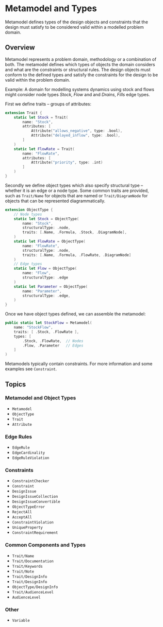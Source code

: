 # Metamodel and Types

Metamodel defines types of the design objects and constraints that the design
must satisfy to be considered valid within a modelled problem domain.

## Overview

Metamodel represents a problem domain, methodology or a combination of both.
The metamodel defines which types of objects the domain considers and
what are the constraints or structural rules. The design objects must conform
to the defined types and satisfy the constraints for the design to be valid
within the problem domain.

Example: A domain for modelling systems dynamics using stock and flows might
consider node types _Stock_, _Flow_ and and _Drains_, _Fills_ edge types.

First we define traits – groups of attributes:

```swift
extension Trait {
    static let Stock = Trait(
        name: "Stock",
        attributes: [
            Attribute("allows_negative", type: .bool),
            Attribute("delayed_inflow", type: .bool),
        ]
    )
    static let FlowRate = Trait(
        name: "FlowRate",
        attributes: [
            Attribute("priority", type: .int)
        ]
    )
}
```

Secondly we define object types which also specify structural type – whether
it is an edge or a node type. Some common traits are provided, such as
``Trait/Name`` for objects that are named or ``Trait/DiagramNode`` for objects
that can be represented diagrammatically.

```swift
extension ObjectType {
    // Node types
    static let Stock = ObjectType(
        name: "Stock",
        structuralType: .node,
        traits: [.Name, .Formula, .Stock, .DiagramNode],
    )
    static let FlowRate = ObjectType(
        name: "FlowRate",
        structuralType: .node,
        traits: [.Name, .Formula, .FlowRate, .DiagramNode]
    )
    // Edge types
    static let Flow = ObjectType(
        name: "Flow",
        structuralType: .edge
    )
    static let Parameter = ObjectType(
        name: "Parameter",
        structuralType: .edge,
    )
}
```

Once we have object types defined, we can assemble the metamodel:


```swift
public static let StockFlow = Metamodel(
    name: "StockFlow",
    traits: [ .Stock, .FlowRate ],
    types: [
        .Stock, .FlowRate,  // Nodes
        .Flow, .Parameter   // Edges
    ]
)
```

Metamodels typically contain constraints. For more information and some
examples see ``Constraint``.


## Topics

### Metamodel and Object Types

- ``Metamodel``
- ``ObjectType``
- ``Trait``
- ``Attribute``

### Edge Rules

- ``EdgeRule``
- ``EdgeCardinality``
- ``EdgeRuleViolation``

### Constraints

- ``ConstraintChecker``
- ``Constraint``
- ``DesignIssue``
- ``DesignIssueCollection``
- ``DesignIssueConvertible``
- ``ObjectTypeError``
- ``RejectAll``
- ``AcceptAll``
- ``ConstraintViolation``
- ``UniqueProperty``
- ``ConstraintRequirement``

### Common Components and Types

- ``Trait/Name``
- ``Trait/Documentation``
- ``Trait/Keywords``
- ``Trait/Note``
- ``Trait/DesignInfo``
- ``Trait/DesignInfo``
- ``ObjectType/DesignInfo``
- ``Trait/AudienceLevel``
- ``AudienceLevel``

### Other

- ``Variable``

